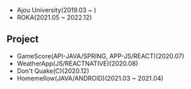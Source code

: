 - Ajou University(2019.03 ~ )  
- ROKA(2021.05 ~ 2022.12)  
    
## Project  
- GameScore(API-JAVA/SPRING, APP-JS/REACT)(2020.07)  
- WeatherApp(JS/REACTNATIVE)(2020.08)  
- Don't Quake(C)(2020.12)  
- Homemellow(JAVA/ANDROID)(2021.03 ~ 2021.04)  

<!--
**SYJoe/SYJoe** is a ✨ _special_ ✨ repository because its `README.md` (this file) appears on your GitHub profile.

Here are some ideas to get you started:

- 🔭 I’m currently working on ...
- 🌱 I’m currently learning ...
- 👯 I’m looking to collaborate on ...
- 🤔 I’m looking for help with ...
- 💬 Ask me about ...
- 📫 How to reach me: ...
- 😄 Pronouns: ...
- ⚡ Fun fact: ...
-->
